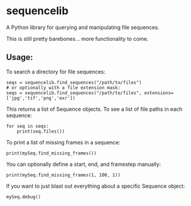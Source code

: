 # sequencelib
A Python library for querying and manipulating file sequences.

This is still pretty barebones... more functionality to come.

## Usage:

To search a directory for file sequences:

```
seqs = sequencelib.find_sequences("/path/to/files")
# or optionally with a file extension mask:
seqs = sequencelib.find_sequences("/path/to/files", extensions=['jpg','tif','png','exr'])
```

This returns a list of Sequence objects. To see a list of file paths in each sequence:

```
for seq in seqs:
    print(seq.files())
```

To print a list of missing frames in a sequence:

```
print(mySeq.find_missing_frames())
```

You can optionally define a start, end, and framestep manually:

```
print(mySeq.find_missing_frames(1, 100, 1))
```

If you want to just blast out everything about a specific Sequence object:

```
mySeq.debug()
```